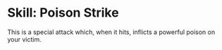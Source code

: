 # Skill: Poison Strike

This is a special attack which, when it hits, inflicts a powerful poison on your victim.
